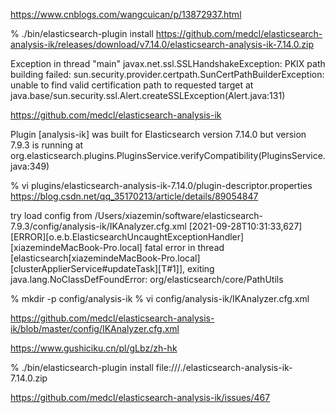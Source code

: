 https://www.cnblogs.com/wangcuican/p/13872937.html

% ./bin/elasticsearch-plugin install https://github.com/medcl/elasticsearch-analysis-ik/releases/download/v7.14.0/elasticsearch-analysis-ik-7.14.0.zip

Exception in thread "main" javax.net.ssl.SSLHandshakeException: PKIX path building failed: sun.security.provider.certpath.SunCertPathBuilderException: unable to find valid certification path to requested target
	at java.base/sun.security.ssl.Alert.createSSLException(Alert.java:131)
  
  
https://github.com/medcl/elasticsearch-analysis-ik


Plugin [analysis-ik] was built for Elasticsearch version 7.14.0 but version 7.9.3 is running
	at org.elasticsearch.plugins.PluginsService.verifyCompatibility(PluginsService.java:349)
	
% vi plugins/elasticsearch-analysis-ik-7.14.0/plugin-descriptor.properties
https://blog.csdn.net/qq_35170213/article/details/89054847


 try load config from /Users/xiazemin/software/elasticsearch-7.9.3/config/analysis-ik/IKAnalyzer.cfg.xml
 [2021-09-28T10:31:33,627][ERROR][o.e.b.ElasticsearchUncaughtExceptionHandler] [xiazemindeMacBook-Pro.local] fatal error in thread [elasticsearch[xiazemindeMacBook-Pro.local][clusterApplierService#updateTask][T#1]], exiting
java.lang.NoClassDefFoundError: org/elasticsearch/core/PathUtils


% mkdir -p config/analysis-ik
% vi config/analysis-ik/IKAnalyzer.cfg.xml

https://github.com/medcl/elasticsearch-analysis-ik/blob/master/config/IKAnalyzer.cfg.xml


https://www.gushiciku.cn/pl/gLbz/zh-hk

% ./bin/elasticsearch-plugin install file:///./elasticsearch-analysis-ik-7.14.0.zip

https://github.com/medcl/elasticsearch-analysis-ik/issues/467

